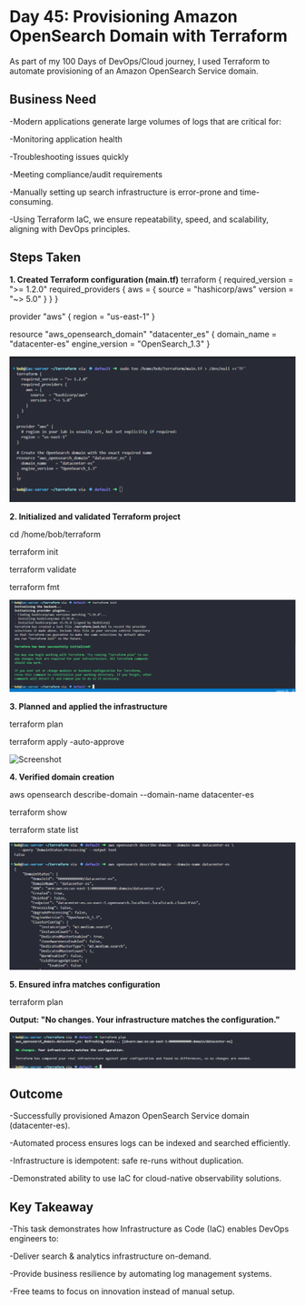 # Day 45: Provisioning Amazon OpenSearch Domain with Terraform

As part of my 100 Days of DevOps/Cloud journey, I used Terraform to automate provisioning of an Amazon OpenSearch Service domain.

## Business Need

-Modern applications generate large volumes of logs that are critical for:

-Monitoring application health

-Troubleshooting issues quickly

-Meeting compliance/audit requirements

-Manually setting up search infrastructure is error-prone and time-consuming.

-Using Terraform IaC, we ensure repeatability, speed, and scalability, aligning with DevOps principles.

## Steps Taken
**1. Created Terraform configuration (main.tf)**
terraform {
  required_version = ">= 1.2.0"
  required_providers {
    aws = {
      source  = "hashicorp/aws"
      version = "~> 5.0"
    }
  }
}

provider "aws" {
  region = "us-east-1"
}

resource "aws_opensearch_domain" "datacenter_es" {
  domain_name    = "datacenter-es"
  engine_version = "OpenSearch_1.3"
}


![Screenshot](screenshots/main_tf_config.png)

**2. Initialized and validated Terraform project**

cd /home/bob/terraform

terraform init

terraform validate

terraform fmt

![Screenshot](screenshots/terraform_init.png)

**3. Planned and applied the infrastructure**

terraform plan

terraform apply -auto-approve

![Screenshot](screenshots/terraform_apply)

**4. Verified domain creation**

aws opensearch describe-domain --domain-name datacenter-es

terraform show

terraform state list

![Screenshot](screenshots/domain_verification.png)

**5. Ensured infra matches configuration**

terraform plan

**Output: "No changes. Your infrastructure matches the configuration."**

![Screenshot](screenshots/plan_no_changes.png)

## Outcome

-Successfully provisioned Amazon OpenSearch Service domain (datacenter-es).

-Automated process ensures logs can be indexed and searched efficiently.

-Infrastructure is idempotent: safe re-runs without duplication.

-Demonstrated ability to use IaC for cloud-native observability solutions.

## Key Takeaway

-This task demonstrates how Infrastructure as Code (IaC) enables DevOps engineers to:

-Deliver search & analytics infrastructure on-demand.

-Provide business resilience by automating log management systems.

-Free teams to focus on innovation instead of manual setup.
